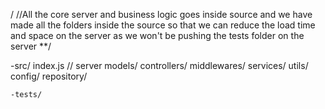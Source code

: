 /
  //All the core server and business logic goes inside source and we have made all the folders inside the source so that we can reduce the load time and space on the server as we won't be pushing the tests folder on the server **/
  
   -src/
      index.js // server
      models/
      controllers/
      middlewares/
      services/
      utils/
      config/
      repository/

    -tests/ 